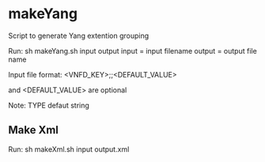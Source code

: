 # makeYang
Script to generate Yang extention grouping

Run:
sh makeYang.sh input output
input   = input filename
output  = output file name

Input file format:
<VNFD_KEY>;<TYPE>;<DEFAULT_VALUE>

<TYPE> and <DEFAULT_VALUE> are optional

Note: TYPE defaut string

Make Xml
---------
Run:
sh makeXml.sh input output.xml
